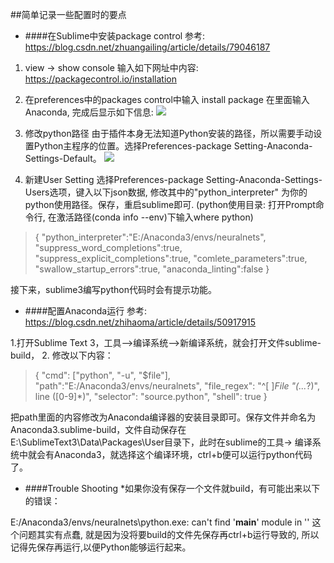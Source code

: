 ##简单记录一些配置时的要点

- ####在Sublime中安装package control
参考: https://blog.csdn.net/zhuangailing/article/details/79046187
1. view -> show console
输入如下网址中内容:
https://packagecontrol.io/installation

2. 在preferences中的packages control中输入  install package
在里面输入Anaconda, 完成后显示如下信息:
![](https://upload-images.jianshu.io/upload_images/538619-171a21193ea1af94.png?imageMogr2/auto-orient/strip%7CimageView2/2/w/1240)
3. 修改python路径
由于插件本身无法知道Python安装的路径，所以需要手动设置Python主程序的位置。选择Preferences-package Setting-Anaconda-Settings-Default。
![](https://upload-images.jianshu.io/upload_images/538619-d5884d3e627bd328.png?imageMogr2/auto-orient/strip%7CimageView2/2/w/1240)

4. 新建User Setting
选择Preferences-package Setting-Anaconda-Settings-Users选项，键入以下json数据, 修改其中的"python_interpreter" 为你的python使用路径。保存，重启sublime即可.
(python使用目录: 打开Prompt命令行, 在激活路径(conda info --env)下输入where python)
>{
	"python_interpreter":"E:/Anaconda3/envs/neuralnets",
	"suppress_word_completions":true,
	"suppress_explicit_completions":true,
	"comlete_parameters":true,
	"swallow_startup_errors":true,
	"anaconda_linting":false
}

接下来，sublime3编写python代码时会有提示功能。

- ####配置Anaconda运行
参考: https://blog.csdn.net/zhihaoma/article/details/50917915

1.打开Sublime Text 3，工具-->编译系统-->新编译系统，就会打开文件sublime-build，
2. 修改以下内容：
>{
"cmd": ["python", "-u", "$file"],
"path":"E:/Anaconda3/envs/neuralnets",
"file_regex": "^[ ]*File \"(...*?)\", line ([0-9]*)",
"selector": "source.python",
"shell": true
}

把path里面的内容修改为Anaconda编译器的安装目录即可。保存文件并命名为Anaconda3.sublime-build，文件自动保存在E:\SublimeText3\Data\Packages\User目录下，此时在sublime的工具-> 编译系统中就会有Anaconda3，就选择这个编译环境，ctrl+b便可以运行python代码了。

- ####Trouble Shooting
*如果你没有保存一个文件就build，有可能出来以下的错误：

E:/Anaconda3/envs/neuralnets\python.exe: can't find '__main__' module in ''
           这个问题其实有点蠢, 就是因为没将要build的文件先保存再ctrl+b运行导致的, 所以记得先保存再运行,以便Python能够运行起来。